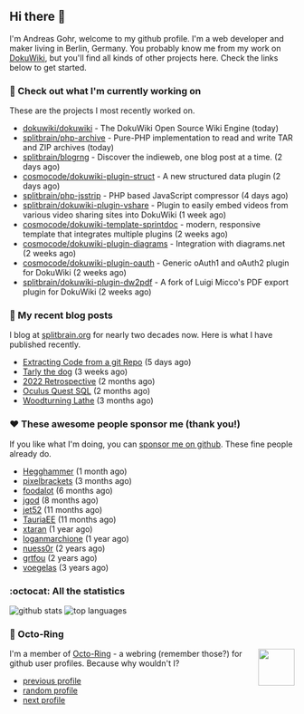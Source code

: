 ## Hi there :wave:

I'm Andreas Gohr, welcome to my github profile. I'm a web developer and maker living in Berlin, Germany. You probably know me from my work on [DokuWiki](https://github.com/splitbrain/dokuwiki), but you'll find all kinds of other projects here. Check the links below to get started.

### :hammer: Check out what I'm currently working on

These are the projects I most recently worked on.


- [dokuwiki/dokuwiki](https://github.com/dokuwiki/dokuwiki) - The DokuWiki Open Source Wiki Engine (today)
- [splitbrain/php-archive](https://github.com/splitbrain/php-archive) - Pure-PHP implementation to read and write TAR and ZIP archives (today)
- [splitbrain/blogrng](https://github.com/splitbrain/blogrng) - Discover the indieweb, one blog post at a time. (2 days ago)
- [cosmocode/dokuwiki-plugin-struct](https://github.com/cosmocode/dokuwiki-plugin-struct) - A new structured data plugin (2 days ago)
- [splitbrain/php-jsstrip](https://github.com/splitbrain/php-jsstrip) - PHP based JavaScript compressor (4 days ago)
- [splitbrain/dokuwiki-plugin-vshare](https://github.com/splitbrain/dokuwiki-plugin-vshare) - Plugin to easily embed videos from various video sharing sites into DokuWiki (1 week ago)
- [cosmocode/dokuwiki-template-sprintdoc](https://github.com/cosmocode/dokuwiki-template-sprintdoc) - modern, responsive template that integrates multiple plugins (2 weeks ago)
- [cosmocode/dokuwiki-plugin-diagrams](https://github.com/cosmocode/dokuwiki-plugin-diagrams) - Integration with diagrams.net (2 weeks ago)
- [cosmocode/dokuwiki-plugin-oauth](https://github.com/cosmocode/dokuwiki-plugin-oauth) - Generic oAuth1 and oAuth2 plugin for DokuWiki (2 weeks ago)
- [splitbrain/dokuwiki-plugin-dw2pdf](https://github.com/splitbrain/dokuwiki-plugin-dw2pdf) - A fork of Luigi Micco&#39;s PDF export plugin for DokuWiki (2 weeks ago)

### :scroll: My recent blog posts

I blog at [splitbrain.org](https://www.splitbrain.org) for nearly two decades now. Here is what I have published recently.


- [Extracting Code from a git Repo](https://www.splitbrain.org/blog/2023-03/11-extracting_code_from_git_repo_with_history) (5 days ago)
- [Tarly the dog](https://www.splitbrain.org/blog/2023-02/18-tarly) (3 weeks ago)
- [2022 Retrospective](https://www.splitbrain.org/blog/2023-02/03-2022_retrospective) (2 months ago)
- [Oculus Quest SQL](https://www.splitbrain.org/blog/2022-12/20-oculus_quest_sql) (2 months ago)
- [Woodturning Lathe](https://www.splitbrain.org/blog/2022-11/23-woodturning_lathe) (3 months ago)

### :hearts:️ These awesome people sponsor me (thank you!)

If you like what I'm doing, you can [sponsor me on github](https://github.com/sponsors/splitbrain). These fine people already do.


- [Hegghammer](https://github.com/Hegghammer) (1 month ago)
- [pixelbrackets](https://github.com/pixelbrackets) (3 months ago)
- [foodalot](https://github.com/foodalot) (6 months ago)
- [jgod](https://github.com/jgod) (8 months ago)
- [jet52](https://github.com/jet52) (11 months ago)
- [TauriaEE](https://github.com/TauriaEE) (11 months ago)
- [xtaran](https://github.com/xtaran) (1 year ago)
- [loganmarchione](https://github.com/loganmarchione) (1 year ago)
- [nuess0r](https://github.com/nuess0r) (2 years ago)
- [grtfou](https://github.com/grtfou) (2 years ago)
- [voegelas](https://github.com/voegelas) (3 years ago)

### :octocat: All the statistics

 ![github stats](https://github-readme-stats.vercel.app/api?username=splitbrain&show_icons=true&hide_title=true)
![top languages](https://github-readme-stats.vercel.app/api/top-langs/?username=splitbrain&layout=compact)


### :octopus: Octo-Ring

<img width="64" height="65" src="https://octo-ring.com/static/img/octo.png" align="right" alt="">

I'm a member of [Octo-Ring](https://octo-ring.com/) - a webring (remember those?) for github user profiles. Because why wouldn't I? 

* [previous profile](https://octo-ring.com/p/splitbrain/prev)
* [random profile](https://octo-ring.com/p/splitbrain/random)
* [next profile](https://octo-ring.com/p/splitbrain/next)


